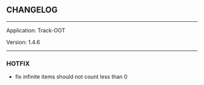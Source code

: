 ## CHANGELOG

---

Application:    Track-OOT

Version:        1.4.6

---

### HOTFIX
- fix infinite items should not count less than 0